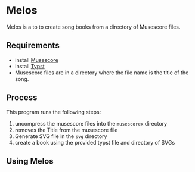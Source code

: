 # Melos

Melos is a to to create song books from a directory of Musescore files.

## Requirements

- install [Musescore](https://musescore.com/)
- install [Typst](https://typst.app/)
- Musescore files are in a directory where the file name is the title of the
  song.

## Process

This program runs the following steps:

1. uncompress the musescore files into the `musescorex` directory
1. removes the Title from the musescore file
1. Generate SVG file in the `svg` directory
1. create a book using the provided typst file and directory of SVGs

## Using Melos
